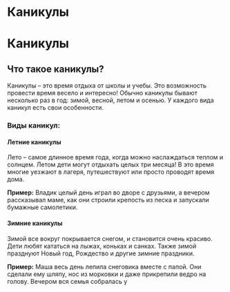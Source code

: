 # Каникулы

# Каникулы

## Что такое каникулы?

Каникулы – это время отдыха от школы и учебы. Это возможность провести время весело и интересно! Обычно каникулы бывают несколько раз в год: зимой, весной, летом и осенью. У каждого вида каникул есть свои особенности.

### Виды каникул:

#### Летние каникулы

Лето – самое длинное время года, когда можно наслаждаться теплом и солнцем. Летом дети могут отдыхать целых три месяца! В это время многие уезжают в лагеря, путешествуют или просто проводят время дома.

**Пример:**
Владик целый день играл во дворе с друзьями, а вечером рассказывал маме, как они строили крепость из песка и запускали бумажные самолетики.

#### Зимние каникулы

Зимой все вокруг покрывается снегом, и становится очень красиво. Дети любят кататься на лыжах, коньках и санках. Также зимой празднуют Новый год, Рождество и другие зимние праздники.

**Пример:**
Маша весь день лепила снеговика вместе с папой. Они сделали ему шляпу, нос из морковки и даже прикрепили ведро на голову. Вечером вся семья собралась у